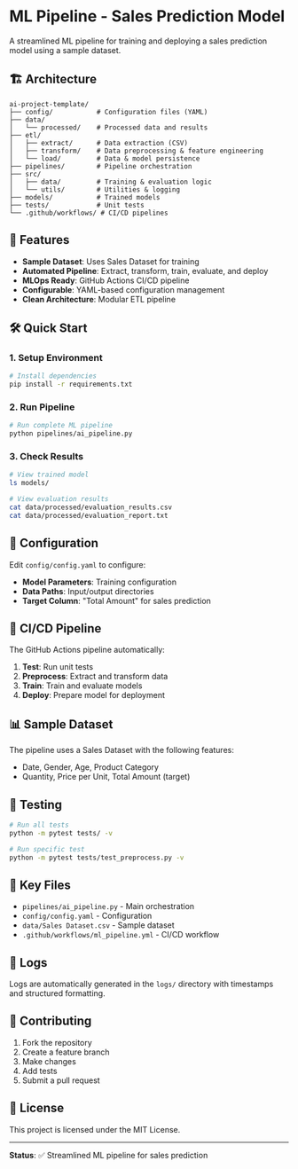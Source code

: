 # ML Pipeline - Sales Prediction Model

A streamlined ML pipeline for training and deploying a sales prediction model using a sample dataset.

## 🏗️ Architecture

```
ai-project-template/
├── config/           # Configuration files (YAML)
├── data/
│   └── processed/    # Processed data and results
├── etl/
│   ├── extract/      # Data extraction (CSV)
│   ├── transform/    # Data preprocessing & feature engineering
│   └── load/         # Data & model persistence
├── pipelines/        # Pipeline orchestration
├── src/
│   ├── data/         # Training & evaluation logic
│   └── utils/        # Utilities & logging
├── models/           # Trained models
├── tests/            # Unit tests
└── .github/workflows/ # CI/CD pipelines
```

## 🚀 Features

- **Sample Dataset**: Uses Sales Dataset for training
- **Automated Pipeline**: Extract, transform, train, evaluate, and deploy
- **MLOps Ready**: GitHub Actions CI/CD pipeline
- **Configurable**: YAML-based configuration management
- **Clean Architecture**: Modular ETL pipeline

## 🛠️ Quick Start

### 1. Setup Environment
```bash
# Install dependencies
pip install -r requirements.txt
```

### 2. Run Pipeline
```bash
# Run complete ML pipeline
python pipelines/ai_pipeline.py
```

### 3. Check Results
```bash
# View trained model
ls models/

# View evaluation results
cat data/processed/evaluation_results.csv
cat data/processed/evaluation_report.txt
```

## 🔧 Configuration

Edit `config/config.yaml` to configure:

- **Model Parameters**: Training configuration
- **Data Paths**: Input/output directories
- **Target Column**: "Total Amount" for sales prediction

## 🚀 CI/CD Pipeline

The GitHub Actions pipeline automatically:

1. **Test**: Run unit tests
2. **Preprocess**: Extract and transform data
3. **Train**: Train and evaluate models
4. **Deploy**: Prepare model for deployment

## 📊 Sample Dataset

The pipeline uses a Sales Dataset with the following features:
- Date, Gender, Age, Product Category
- Quantity, Price per Unit, Total Amount (target)

## 🧪 Testing

```bash
# Run all tests
python -m pytest tests/ -v

# Run specific test
python -m pytest tests/test_preprocess.py -v
```

## 📁 Key Files

- `pipelines/ai_pipeline.py` - Main orchestration
- `config/config.yaml` - Configuration
- `data/Sales Dataset.csv` - Sample dataset
- `.github/workflows/ml_pipeline.yml` - CI/CD workflow

## 📝 Logs

Logs are automatically generated in the `logs/` directory with timestamps and structured formatting.

## 🤝 Contributing

1. Fork the repository
2. Create a feature branch
3. Make changes
4. Add tests
5. Submit a pull request

## 📄 License

This project is licensed under the MIT License.

---

**Status**: ✅ Streamlined ML pipeline for sales prediction
